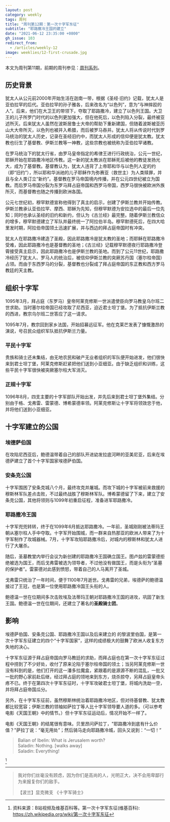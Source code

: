 ```yaml
---
layout: post
category: weekly
tags: 周刊
title: "周刊第12期：第一次十字军东征"
subtitle: "耶路撒冷王国的建立"
date: "2021-06-12 23:35:00 +0800"
gh_issue: 103
redirect_from:
  - /articles/weekly-12
image: weeklies/12-first-crusade.jpg
---
```


本文为周刊第11期，前期的周刊参见：[周刊系列](/tag/周刊)。

## 历史背景

犹太人从公元前2000年开始生活在迦南一带，根据《圣经·旧约》记载，犹太人是亚伯拉罕的后代。亚伯拉罕的孙子雅各，后来改名为“以色列”，意为“与神摔跤的人”。后来，他们在大卫王的带领下，夺取了耶路撒冷，建立了以色列王国。大卫王的儿子所罗门时代的以色列更加强大，但在他死后，以色列陷入分裂，最终被亚述所灭。后来犹太人虽然在波斯居鲁士大帝的帮助下重新建国，但随着波斯被亚历山大大帝所灭，以色列也被并入希腊，而后被罗马吞并。犹太人将从传说时代到罗马统治的犹太人历史，记录在圣经旧约中，而犹太人形成的信仰便是犹太教。犹太教也衍生了基督教、伊斯兰教等一神教，这些宗教也被统称为亚伯拉罕诸教。

在罗马统治下的犹太行省，由罗马皇帝指定的希律王进行行政统治，公元一世纪，耶稣开始在耶路撒冷地区传教。这一新的犹太教派在耶稣死后被他的教徒发扬光大，成为了基督教。基督教认为，犹太人违背了上帝耶和华与以色列人定的约（即“旧约”），所以耶和华派祂的儿子耶稣作为弥赛亚（救世主）为人类赎罪，并且与全人类订立“新约”。基督教在罗马帝国境内传播，并在公元四世纪被立为国教。而后罗马帝国分裂为东罗马拜占庭帝国和西罗马帝国，西罗马很快被欧洲外族所灭，而基督教也随之传播到欧洲各国。

公元七世纪初，穆罕默德宣称他得到了真主的启示，创建了伊斯兰教并开始传教。伊斯兰教承认亚伯拉罕、摩西、耶稣为先知，但穆罕默德为安拉选中的最后一位先知；同时也承认圣经的旧约和新约，但认为《古兰经》最完整。随着伊斯兰教信众的增多，穆罕默德建立了军队并最终统一了阿拉伯半岛。穆罕默德死后，在四大哈里发时期，阿拉伯帝国领土迅速扩展，并与西边的拜占庭帝国时有冲突。

犹太人在耶路撒冷建造了圣殿，因此耶路撒冷是犹太教的圣地；而耶稣在耶路撒冷受难，因此耶路撒冷也是基督教的圣地；《古兰经》记载穆罕默德夜行耶路撒冷登霄接受真主启示，因此耶路撒冷也是伊斯兰教的圣地。而到了公元11世纪，耶路撒冷经历了犹太人、罗马人的统治后，被信仰伊斯兰教的突厥苏丹国（塞尔柱帝国）占领。而由于东西罗马的分裂，基督教也分裂成了拜占庭帝国的东正教和西方罗马教廷的天主教。

## 组织十字军

1095年3月，拜占庭（东罗马）皇帝阿莱克修斯一世派遣使臣向罗马教皇乌尔班二世求助。当时塞尔柱帝国已经攻取了尼西亚，迫近君士坦丁堡。为了抵抗伊斯兰教的西进，教宗乌尔班二世答应了这一请求。

1095年7月，教宗回到家乡法国，开始招募远征军。他在克莱芒发表了慷慨激昂的演说，号召民众组织军队抵抗伊斯兰力量。

### 平民十字军

贵族和骑士还未集结，由无地农民和破产无业者组织的军队便开始进发，他们很快来到君士坦丁堡，阿莱克修斯赶紧把他们送到小亚细亚。由于缺乏组织和训练，这些平民十字军很快被突厥塞尔柱大军消灭。

### 正规十字军

1096年8月，四支主要的十字军部队开始出发，并先后来到君士坦丁堡外集结。分别由于格、戈弗雷、雷蒙德、博希蒙德率领。阿莱克修斯让十字军将领效忠于他，并将他们送到小亚细亚。

## 十字军建立的公国

### 埃德萨伯国

在攻陷尼西亚后，鲍德温带着自己的部队开进幼发拉底河畔的亚美尼亚，后来在埃德萨建立了首个十字军国家埃德萨伯国。

### 安条克公国

十字军围困了安条克城八个月，最终攻克并屠城。而攻下城的十字军被前来救援的穆斯林军队差点击败，不过最终战胜了穆斯林军队。博希蒙德留了下来，建立了安条克公国，其他将领则与1099年初重启征程，准备进军耶路撒冷。

### 耶路撒冷王国

十字军兜兜转转，终于在1099年6月抵达耶路撒冷。一年前，圣城刚刚被法蒂玛王朝从塞尔柱人手中夺取。十字军开始围城，而一群来自热那亚的欧洲人带来了为十字军制作了攻城器械。7月，十字军攻陷耶路撒冷后，对城内的穆斯林和犹太人进行了大屠杀。

随后，圣墓教堂内举行会议为新创建的耶路撒冷王国确立国王。图卢兹的雷蒙德拒绝被选为国王，而后戈弗雷被选为领导者，不过他没有做国王，而是头衔为“圣墓的保护者”。雷蒙德对此感到愤怒，带着自己的人马离开了圣城。

戈弗雷只统治了一年时间，便于1100年7月逝世。戈弗雷的兄弟，埃德萨的鲍德温接过了王冠，也是第一位使用耶路撒冷国王头衔的人。

鲍德温一世在位期间多次击败埃及法蒂玛王朝对耶路撒冷王国的进攻，巩固了新生王国。鲍德温一世在位期间，还建立了著名的**圣殿骑士团**。

## 影响

埃德萨伯国、安条克公国、耶路撒冷王国以及后来建立的 的黎波里伯国，是第一次十字军东征建立的四个“十字军国家”，这样的成绩极大的鼓舞了欧洲人收复东方失地的决心。

十字军东征源于拜占庭帝国向罗马教廷的求助，而拜占庭也在第一次十字军东征过程中捞到了不少好处，收付了原来沦陷于塞尔柱帝国的领土；当另阿莱克修斯一世没有料到的是，他们打开的这一潘多拉魔盒，紧跟着的是源源不断的混乱，一批又一批的野心家前赴后继，经过拜占庭的领地来到东方，烧杀掠夺，另拜占庭皇帝头疼不已。终于在第四次十字军东征时，十字军攻破君士坦丁堡，将城内洗劫一空，并将拜占庭帝国瓜分。

另外，在十字军东征前，虽然穆斯林统治着耶路撒冷地区，但对待基督教、犹太教都比较宽容；伊斯兰教的领袖如萨拉丁等人比十字军领导要人道的多。（可以参考电影《天国王朝》中的情节。）但十字军东征运动后，情况开始不一样了。

电影《天国王朝》的结尾很有意味。贝里昂问萨拉丁，"耶路撒冷到底有什么价值？"萨拉丁说：“毫无用处”；然后骑马走向耶路撒冷城，回头又说到：“一切！”

> Balian of Ibelin: What is Jerusalem worth?   
> Saladin: Nothing. [walks away]    
> Saladin: Everything!


[^1]

*********************************************

> 我对你们丝毫没有顾虑，因为你们是高尚的人，光明正大，决不会用卑鄙行为来报复你们的敌手。      
>
> 【波兰】显克微支 《十字军骑士》   

[^1]: 资料来源：B站视频及维基百科等。第一次十字军东征(维基百科): https://zh.wikipedia.org/wiki/第一次十字军东征

